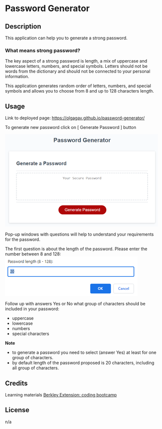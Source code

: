# Password Generator

## Description
This application can help you to generate a strong password. 

### What means strong password?

The key aspect of a strong password is length, a mix of uppercase and lowercase letters, numbers, and special symbols. Letters should not be words from the dictionary and should not be connected to your personal information.

This application generates random order of letters, numbers, and special symbols and allows you to choose from 8 and up to 128 characters length.

## Usage

Link to deployed page: https://olgagav.github.io/password-generator/

To generate new password click on [ Generate Password ] button

![Sceenshot of the application. It shows the box for password and red 'Generate Password' button below.](assets/screenshot.png)

Pop-up windows with questions will help to understand your requirements for the password.

The first question is about the length of the password. Please enter the number between 8 and 128:
![Screenshot of the question about the password legth](assets/screenshot_password_length.png)

Follow up with answers Yes or No what group of characters should be included in your password:
- uppercase
- lowercase
- numbers
- special characters

**Note** 
- to generate a password you need to select (answer Yes) at least for one group of characters.
- by default length of the password proposed is 20 characters, including all group of characters.

## Credits

Learning materials [Berkley Extension: coding bootcamp](https://extension.berkeley.edu/)

## License

n/a
